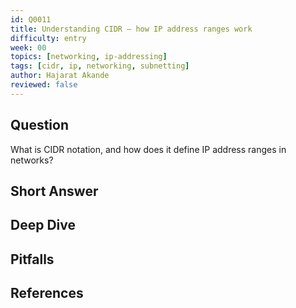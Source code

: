 ```yaml
---
id: Q0011
title: Understanding CIDR — how IP address ranges work
difficulty: entry
week: 00
topics: [networking, ip-addressing]
tags: [cidr, ip, networking, subnetting]
author: Hajarat Akande
reviewed: false
---
```


## Question
What is CIDR notation, and how does it define IP address ranges in networks?

## Short Answer

## Deep Dive


## Pitfalls


## References

